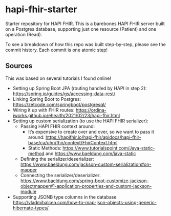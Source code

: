 # hapi-fhir-starter
Starter repository for HAPI FHIR. This is a barebones HAPI FHIR server built on a Postgres database, supporting just one resource (Patient) and one operation (Read).

To see a breakdown of how this repo was built step-by-step, please see the commit history. Each commit is one atomic step!

## Sources
This was based on several tutorials I found online!

- Setting up Spring Boot JPA (routing handled by HAPI in step 2): https://spring.io/guides/gs/accessing-data-rest/
- Linking Spring Boot to Postgres: https://zetcode.com/springboot/postgresql/
- Wiring it up with FHIR routes: https://ordina-jworks.github.io/ehealth/2021/02/23/hapi-fhir.html
- Setting up custom serialization (to use the HAPI FHIR serializer):
    - Passing HAPI FHIR context around:
        - It’s expensive to create over and over, so we want to pass it around: https://hapifhir.io/hapi-fhir/apidocs/hapi-fhir-base/ca/uhn/fhir/context/FhirContext.html
        - Static Methods: https://www.tutorialspoint.com/Java-static-method and https://www.baeldung.com/java-static
    - Defining the serializer/deserializer: https://www.baeldung.com/jackson-custom-serialization#on-mapper
    - Connecting the serializer/deserializer: https://www.baeldung.com/spring-boot-customize-jackson-objectmapper#1-application-properties-and-custom-jackson-module
- Supporting JSONB type columns in the database https://vladmihalcea.com/how-to-map-json-objects-using-generic-hibernate-types/

